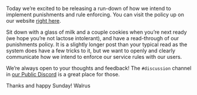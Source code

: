 Today we’re excited to be releasing a run-down of how we intend to implement punishments and rule enforcing. You can visit the policy up on our website [right here](/punishments).

Sit down with a glass of milk and a couple cookies when you’re next ready (we hope you’re not lactose intolerant), and have a read-through of our punishments policy. It is a slightly longer post than your typical read as the system does have a few tricks to it, but we want to openly and clearly communicate how we intend to enforce our service rules with our users.

We’re always open to your thoughts and feedback! The `#discussion` channel in [our Public Discord](https://discord.gg/eySJYEb) is a great place for those.

Thanks and happy Sunday!
Walrus
